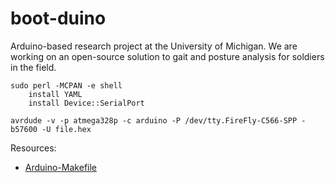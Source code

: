 boot-duino
==========

Arduino-based research project at the University of Michigan. We are working on an open-source solution to gait and posture analysis for soldiers in the field.


```
sudo perl -MCPAN -e shell  
	install YAML  
	install Device::SerialPort  
```

`avrdude -v -p atmega328p -c arduino -P /dev/tty.FireFly-C566-SPP -b57600
-U file.hex`

Resources:
 
- [Arduino-Makefile](https://github.com/mjoldfield/Arduino-Makefile)